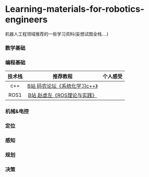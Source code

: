 # Learning-materials-for-robotics-engineers
机器人工程领域推荐的一些学习资料(妄想试图全栈....)

### 数学基础  


### 编程基础
| 技术栈 | 推荐教程 | 个人感受 | 
| :----: | :----: | :----: |
| c++ | [B站 码农论坛《系统化学习c++》](https://www.bilibili.com/video/BV1o8411x7K3/?spm_id_from=333.337.search-card.all.click&vd_source=b86740d9f2b244ac781ad5f60dd8e818)   |  |  
| ROS1 | [B站 赵虚左《ROS理论与实践》](https://www.bilibili.com/video/BV1Ub4y1a7PH/?spm_id_from=333.999.0.0&vd_source=b86740d9f2b244ac781ad5f60dd8e818)   |  |  


### 机械&电控


### 定位

### 感知  

### 规划



### 决策

